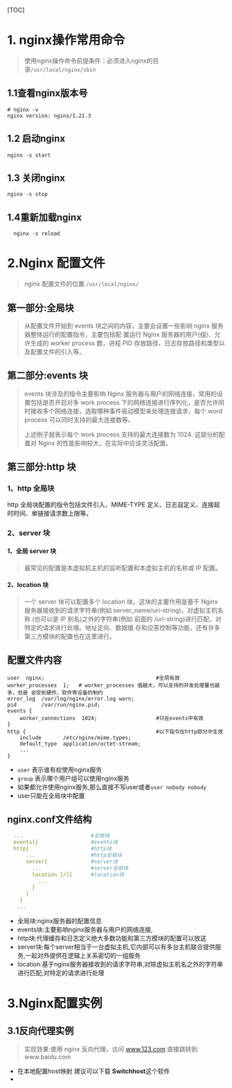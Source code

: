 [TOC]
# 1. nginx操作常用命令

>使用nginx操作命令前提条件：必须进入nginx的目录`/usr/local/nginx/sbin`



## 1.1查看nginx版本号

``` shell
# nginx -v
nginx version: nginx/1.21.3 
```

## 1.2 启动nginx

``` shell
nginx -s start
```

## 1.3 关闭nginx

``` shell
nginx -s stop
```

## 1.4重新加载nginx

```shell
  nginx -s reload
```



# 2.Nginx 配置文件

> nginx 配置文件的位置 `/usr/local/nginx/`



## 第一部分:全局块

> 从配置文件开始到 events 块之间的内容，主要会设置一些影响 nginx 服务器整体运行的配置指令，主要包括配 置运行 Nginx 服务器的用户(组)、允许生成的 worker process 数，进程 PID 存放路径、日志存放路径和类型以 及配置文件的引入等。

## 第二部分:events 块

> events 块涉及的指令主要影响 Nginx 服务器与用户的网络连接，常用的设置包括是否开启对多 work process 下的网络连接进行序列化，是否允许同时接收多个网络连接，选取哪种事件驱动模型来处理连接请求，每个 word process 可以同时支持的最大连接数等。
>
> 上述例子就表示每个 work process 支持的最大连接数为 1024. 这部分的配置对 Nginx 的性能影响较大，在实际中应该灵活配置。



## 第三部分:http 块

### 1、http 全局块

http 全局块配置的指令包括文件引入、MIME-TYPE 定义、日志自定义、连接超时时间、单链接请求数上限等。

### 2、server 块

#### 1、全局 server 块

> 最常见的配置是本虚拟机主机的监听配置和本虚拟主机的名称或 IP 配置。

#### 2、location 块

> 一个 server 块可以配置多个 location 块。这块的主要作用是基于 Nginx 服务器接收到的请求字符串(例如 server_name/uri-string)，对虚拟主机名称 (也可以是 IP 别名)之外的字符串(例如 前面的 /uri-string)进行匹配，对特定的请求进行处理。地址定向、数据缓 存和应答控制等功能，还有许多第三方模块的配置也在这里进行。

## 配置文件内容

    user  nginx;                                    #全局有效
    worker_processes  1;   # worker_processes 值越大，可以支持的并发处理量也越多，但是 会受到硬件、软件等设备的制约
    error_log  /var/log/nginx/error.log warn;
    pid        /var/run/nginx.pid;
    events {
        worker_connections  1024;                   #只在events中有效
    }
    http {                                          #以下指令在http部分中生效
        include       /etc/nginx/mime.types;
        default_type  application/octet-stream;
        ...
    }

- `user` 表示谁有权使用nginx服务
- `group` 表示哪个用户组可以使用nginx服务
- 如果都允许使用nginx服务,那么直接不写user或者`user nobody nobody`
- user只能在全局块中配置

## nginx.conf文件结构

``` yaml
  ...                      #全局块
  events{}                 #events块
  http{                    #http块
      ...                  #http全局块
      server{              #server块
        ...                #server全局块
        location [/]{      #location块
          ...
        }
      }
    }
   ...
```

- 全局块:nginx服务器的配置信息
- events块:主要影响nginx服务器与用户的网络连接,
- http块:代理缓存和日志定义绝大多数功能和第三方模块的配置可以放这
- server块:每个server相当于一台虚拟主机,它内部可以有多台主机联合提供服务,一起对外提供在逻辑上关系密切的一组服务
- location:基于nginx服务器接收到的请求字符串,对除虚拟主机名之外的字符串进行匹配,对特定的请求进行处理



# 3.Nginx配置实例

## 3.1反向代理实例

> 实现效果:使用 nginx 反向代理，访问 www.123.com 直接跳转到www.baidu.com

+ 在本地配置host映射 建议可以下载 **Switchhost**这个软件
+ 


